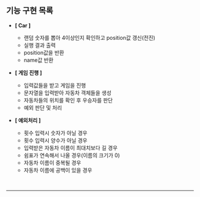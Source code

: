 ## 기능 구현 목록

- **[ Car ]**
    - 랜덤 숫자를 뽑아 4이상인지 확인하고 position값 갱신(전진)
    - 실행 결과 출력
    - position값을 반환
    - name값 반환


- **[ 게임 진행 ]**
    - 입력값들을 받고 게임을 진행
    - 문자열을 입력받아 자동차 객체들을 생성
    - 자동차들의 위치를 확인 후 우승자를 판단
    - 예외 판단 및 처리


- **[ 예외처리 ]**
    - 횟수 입력시 숫자가 아닐 경우
    - 횟수 입력시 양수가 아닐 경우
    - 입력받은 자동차 이름이 최대치보다 길 경우
    - 쉼표가 연속해서 나올 경우(이름의 크기가 0)
    - 자동차 이름이 중복될 경우
    - 자동차 이름에 공백이 있을 경우

<br>

---
